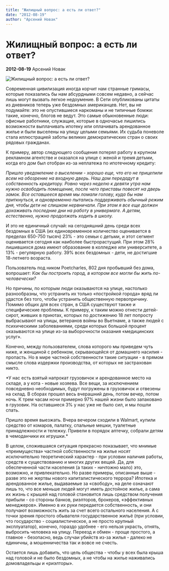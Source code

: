 ```yaml
---
title: "Жилищный вопрос: а есть ли ответ?"
date: "2012-08-19"
author: "Арсений Новак"
---
```


# Жилищный вопрос: а есть ли ответ?

**2012-08-19** Арсений Новак

![Жилищный вопрос: а есть ли ответ?](https://encrypted-tbn3.google.com/images?q=tbn:ANd9GcT8lCua4RUKCmZat8p8d6biNzPUV0nJ31ST3c1bw70AYJAav9-A)

Современная цивилизация иногда корчит нам странные гримасы, которые показались бы нам абсурдными совсем недавно, а сейчас лишь могут вызвать легкое недоумение. В Сети опубликованы цитаты из дневников теперь уже бездомных американцев. Нет, вы не подумайте: это не опустившиеся наркоманы и не типичные бомжи: такие, конечно, блогов не ведут. Это самые обыкновенные люди: офисные работники, служащие, которые в одночасье лишились возможности выплачивать ипотеку или оплачивать арендованное жилье и были выселены на улицу целыми семьями. Их судьба поневоле стала иллюстрацией заботы великих демократических стран о своих рядовых гражданах.

К примеру, автор следующего сообщения потерял работу в крупном рекламном агентстве и оказался на улице с женой и тремя детьми, когда его дом был отобран из-за неплатежа по ипотечному кредиту:

*Пришло уведомление о выселении - хорошо еще, что его не прицепили всем на обозрение на входную дверь. Наш дом передадут в собственность кредитору. Ровно через неделю к девяти утра нам нужно освободить помещение, после чего приставы повесят на дверь замок. Все оставшееся время мы ломали голову, куда бы нам приткнуться, и одновременно пытались поддерживать обычный режим дня, чтобы дети не слишком нервничали. При этом я все еще должен дохаживать последние дни на работу в универмаге. А детям, естественно, нужно продолжать ходить в школу.*

И это не единичный случай: на сегодняшний день среди всех бездомных в США (их единовременное количество оценивается в пределах 650-750 тысяч) 23% - это семьи с детьми, и этот сегмент оценивается сегодня как наиболее быстрорастущий. При этом 28% лишившихся дома имеют образование в колледже или университете, а 13% - регулярную работу. 39% всех бездомных - дети, не достигшие 18-летнего возраста.

Пользователь под ником Poetcharles, 802 дня пробывший без дома, вопрошает: *Как бы построить город, в котором все могли бы жить по-человечески?*

Но причины, по которым люди оказываются на улице, настолько разнообразны, что устранить их только «постройкой города» вряд ли удастся без того, чтобы устранить общественную первопричину. Помимо общих для всех стран, в США существуют также и специфические проблемы. К примеру, к таким можно отнести детей-сирот, живших в приютах, которых по достижению 18 лет попросту выбрасывают на улицы, ветеранов войны во Вьетнаме, а также людей с психическими заболеваниями, среди которых большой процент оказываются на улице из-за выборочности оказания «медицинских услуг».

Конечно, между пользователем, слова которого мы приведем чуть ниже, и женщиной с ребенком, скрывающейся от домашнего насилия - пропасть. Но в мире частной собственности такие ситуации - в прямом смысле слова издержки производства, от которых не застрахован никто.

*У нас есть взятый напрокат грузовичок и арендованное место на складе, а у кота - новые хозяева. Все вещи, за исключением повседневно необходимых, будут погружены в грузовичок и отвезены на склад. В сборах прошел весь вчерашний день, потом вечер, потом ночь. К трем часам ночи примерно 97% нашей жизни было запаковано в грузовик. На оставшиеся 3% у нас уже не было сил, и мы пошли спать.

Пришло время выезжать. Вчера вечером сходили в Walmart, купили средство от комаров, палатку, спальные мешки, туалетные принадлежности и тележку. Привели в порядок аптечку, собрали детям в чемоданчики их игрушки.*

В целом, сложившаяся ситуация прекрасно показывает, что мнимые «преимущества» частной собственности на жилье носят исключительно теоретический характер - при условии наличия работы, средств к существованию и многих других вещей. Да, для обеспеченной части населения (а таких - ничтожно мало) это, возможно, и привлекательно. Но разве примеры, описанные выше - разве это не жертвы нового капиталистического террора? Ипотека и арендованное жилье, выдаваемые за «свободу», на деле означают лишь то, что все меньше людей могут иметь достойное жилье, а сама их жизнь с крышей над головой становится лишь средством получения прибыли - со стороны банков, риэлторов, брокеров, «эффективных менеджеров». Именно в их руки передается собственность, и они получают возможность жить за счет всего остального населения. А с точки зрения простого обывателя государственное жильё (при условии, что государство - социалистическое, а не просто крупный эксплуататор), конечно, гораздо удобнее - его нельзя украсть, отнять, выбросить человека на улицу. Переезд и обмен - проще простого, а главное - безопасно, ведь случаи убийств из-за жилья - далеко не единичны, а мошенничества так и вовсе не счесть.

Остается лишь добавить, что цель общества - чтобы у всех была крыша над головой и не было бездомных, а не чтобы на жилье наживались домовладельцы и «риэлторы».